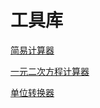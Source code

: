 # 工具库
[简易计算器](https://jyihao.github.io/Calc)

[一元二次方程计算器](https://jyihao.github.io/Equasolver)

[单位转换器](https://jyihao.github.io/Unitconv)
